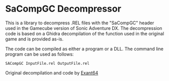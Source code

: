 # SaCompGC Decompressor

This is a library to decompress .REL files with the "SaCompGC" header used in the Gamecube version of Sonic Adventure DX. The decompression code is based on a Ghidra decompilation of the function used in the original game and is provided as-is.

The code can be compiled as either a program or a DLL. The command line program can be used as follows:

`SACompGC InputFile.rel OutputFile.rel`

Original decompilation and code by [Exant64](https://github.com/Exant64)
